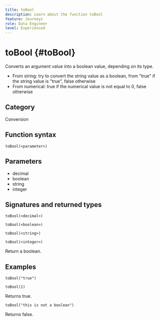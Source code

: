 ```yaml
---
title: toBool
description: Learn about the function toBool
feature: Journeys
role: Data Engineer
level: Experienced
---
```

# toBool {#toBool}

Converts an argument value into a boolean value, depending on its type.

* From string: try to convert the string value as a boolean, from "true" if the string value is "true", false otherwise
* From numerical: true if the numerical value is not equal to 0, false otherwise

## Category

Conversion

## Function syntax

`toBool(<parameter>)`

## Parameters

* decimal
* boolean
* string
* integer

## Signatures and returned types

`toBool(<decimal>)`

`toBool(<boolean>)`

`toBool(<string>)`

`toBool(<integer>)`

Return a boolean.

## Examples

`toBool("true")`

`toBool(1)`

Returns true.

`toBool("this is not a boolean")`

Returns false.
